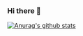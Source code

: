 ### Hi there 👋

[![Anurag's github stats](https://github-readme-stats.vercel.app/api?username=BradBot1)](https://github.com/anuraghazra/github-readme-stats)
